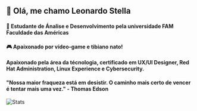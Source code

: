 

## :wave: Olá, me chamo Leonardo Stella

#### :bookmark_tabs: Estudante de Ánalise e Desenvolvimento pela universidade FAM Faculdade das Américas

#### :video_game: Apaixonado por vídeo-game e tibiano nato!

#### Apaixonado pela área da técnologia, certificado em UX/UI Designer, Red Hat Administration, Linux Experience e Cybersecurity.

#### "Nossa maior fraqueza está em desistir. O caminho mais certo de vencer é tentar mais uma vez." - Thomas Edson

![Stats](https://github-readme-stats.vercel.app/api?username=leostella97&show_icons=true&count_private=true&theme=dark)
